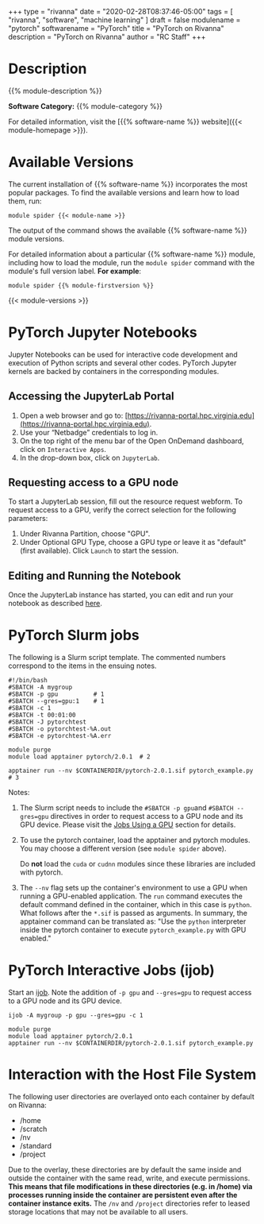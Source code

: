 +++
type = "rivanna"
date = "2020-02-28T08:37:46-05:00"
tags = [
  "rivanna", "software", "machine learning"
]
draft = false
modulename = "pytorch"
softwarename = "PyTorch"
title = "PyTorch on Rivanna"
description = "PyTorch on Rivanna"
author = "RC Staff"
+++

# Description
{{% module-description %}}

**Software Category:** {{% module-category %}}

For detailed information, visit the [{{% software-name %}} website]({{< module-homepage >}}).

# Available Versions
The current installation of {{% software-name %}} incorporates the most popular packages. To find the available versions and learn how to load them, run:

```
module spider {{< module-name >}}
```

The output of the command shows the available {{% software-name %}} module versions.

For detailed information about a particular {{% software-name %}} module, including how to load the module, run the `module spider` command with the module's full version label. __For example__:
```
module spider {{% module-firstversion %}}
```

{{< module-versions >}}

# PyTorch Jupyter Notebooks
Jupyter Notebooks can be used for interactive code development and execution of Python scripts and several other codes. PyTorch Jupyter kernels are backed by containers in the corresponding modules.

## Accessing the JupyterLab Portal

1. Open a web browser and go to:  [https://rivanna-portal.hpc.virginia.edu](https://rivanna-portal.hpc.virginia.edu).
2. Use your “Netbadge” credentials to log in.
3. On the top right of the menu bar of the Open OnDemand dashboard, click on `Interactive Apps`.
4. In the drop-down box, click on `JupyterLab`.

## Requesting access to a GPU node

To start a JupyterLab session, fill out the resource request webform.  To request access to a GPU, verify the correct selection for the following parameters:

1. Under Rivanna Partition, choose "GPU".
2. Under Optional GPU Type, choose a GPU type or leave it as "default" (first available).
Click `Launch` to start the session.

## Editing and Running the Notebook

Once the JupyterLab instance has started, you can edit and run your notebook as described [here](/userinfo/rivanna/software/jupyterlab).

# PyTorch Slurm jobs

The following is a Slurm script template. The commented numbers correspond to the items in the ensuing notes.

```
#!/bin/bash
#SBATCH -A mygroup
#SBATCH -p gpu          # 1
#SBATCH --gres=gpu:1    # 1
#SBATCH -c 1
#SBATCH -t 00:01:00
#SBATCH -J pytorchtest
#SBATCH -o pytorchtest-%A.out
#SBATCH -e pytorchtest-%A.err

module purge
module load apptainer pytorch/2.0.1  # 2

apptainer run --nv $CONTAINERDIR/pytorch-2.0.1.sif pytorch_example.py # 3
```

Notes:

1. The Slurm script needs to include the `#SBATCH -p gpu`and `#SBATCH --gres=gpu` directives in order to request access to a GPU node and its GPU device.  Please visit the [Jobs Using a GPU](/userinfo/rivanna/slurm/#jobs-using-a-gpu) section for details.

1. To use the pytorch container, load the apptainer and pytorch modules. You may choose a different version (see `module spider` above).

    Do **not** load the `cuda` or `cudnn` modules since these libraries are included with pytorch.

1. The `--nv` flag sets up the container's environment to use a GPU when running a GPU-enabled application. The `run` command executes the default command defined in the container, which in this case is `python`. What follows after the `*.sif` is passed as arguments. In summary, the apptainer command can be translated as: "Use the `python` interpreter inside the pytorch container to execute `pytorch_example.py` with GPU enabled."

# PyTorch Interactive Jobs (ijob)

Start an [ijob](/userinfo/rivanna/slurm/#submitting-an-interactive-job).  Note the addition of `-p gpu` and `--gres=gpu` to request access to a GPU node and its GPU device.

```
ijob -A mygroup -p gpu --gres=gpu -c 1
```

```
module purge
module load apptainer pytorch/2.0.1
apptainer run --nv $CONTAINERDIR/pytorch-2.0.1.sif pytorch_example.py
```

# Interaction with the Host File System
The following user directories are overlayed onto each container by default on Rivanna:

+ /home
+ /scratch
+ /nv
+ /standard
+ /project

Due to the overlay, these directories are by default the same inside and outside the container with the same read, write, and execute permissions. **This means that file modifications in these directories (e.g. in /home) via processes running inside the container are persistent even after the container instance exits.** The `/nv` and `/project` directories refer to leased storage locations that may not be available to all users.
